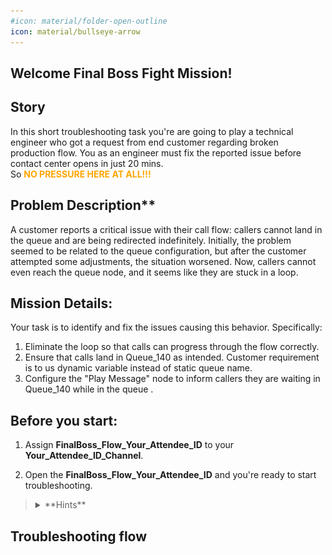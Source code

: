 ```yaml
---
#icon: material/folder-open-outline
icon: material/bullseye-arrow
---
```


## Welcome Final Boss Fight Mission!

## Story
In this short troubleshooting task you're are going to play a technical engineer who got a request from end customer regarding broken production flow. You as an engineer must fix the reported issue before contact center opens in just 20 mins. </br>
So <span style="color: orange;">**NO PRESSURE HERE AT ALL!!!**</span>

## Problem Description** 
A customer reports a critical issue with their call flow: callers cannot land in the queue and are being redirected indefinitely. Initially, the problem seemed to be related to the queue configuration, but after the customer attempted some adjustments, the situation worsened. Now, callers cannot even reach the queue node, and it seems like they are stuck in a loop.


## Mission Details: 
Your task is to identify and fix the issues causing this behavior. Specifically:

1. Eliminate the loop so that calls can progress through the flow correctly.
2. Ensure that calls land in Queue_140 as intended. Customer requirement is to us dynamic variable instead of static queue name.
3. Configure the "Play Message" node to inform callers they are waiting in Queue_140 while in the queue .

## Before you start:

1. Assign **<span class="attendee-id-container">FinalBoss_Flow_<span class="attendee-id-placeholder" data-prefix="FinalBoss_Flow_">Your_Attendee_ID</span><span class="copy" title="Click to copy!"></span></span>** to your **<span class="attendee-id-container"><span class="attendee-id-placeholder" data-suffix="_Channel">Your_Attendee_ID</span>_Channel<span class="copy" title="Click to copy!"></span></span>**.

2. Open the **<span class="attendee-id-container">FinalBoss_Flow_<span class="attendee-id-placeholder" data-prefix="FinalBoss_Flow_">Your_Attendee_ID</span><span class="copy" title="Click to copy!"></span></span>** and you're ready to start troubleshooting.


> <details><summary>**Hints**</summary>
> 
> 1. Use Debug and Analyzer tools to find out the place and cause of the loop.
>
> 2. To find out Test your API resource. **https://674481b1b4e2e04abea27c6e.mockapi.io/flowdesigner/Lab/DynVars?dn=*{DNIS}***<span class="copy-static" data-copy-text="https://74481b1b4e2e04abea27c6e.mockapi.io/flowdesigner/Lab/DynVars?dn=*{DNIS}"><span class="copy" title="Click to copy!"></span></span>
> 
>> - Replace {DNIS} with the provided DNIS number stripping +1
>> 
>> - <span style="color: orange;">[Example:]</span> If your number **+14694096861**, then your GET Query should be ***https://674481b1b4e2e04abea27c6e.mockapi.io/lowdesigner/Lab/DynVars?dn=4694096861***
>>
>> - Open Chrome browser and past your URL. You should get the follwoing result
>> 
>> ![Profiles](../graphics/Lab2/BM2-8-Chrometest.gif)
>> 
>> - Test JSON Path in the following tool [https://jsonpath.com/](https://jsonpath.com/){:target="_blank"}
>> 
>> - Paste your GET URL into the Browser address line and copy the output in square brackets (including brackets)
>>
>> - Open [https://jsonpath.com/](https://jsonpath.com/){:target="_blank"} and paste the copied response into **Inputs** window
>>
>> - In **JSONPath** box copy and paste one of the path expression from **FetchFlowSettings** to verify your results.
>>
>> ![Profiles](../graphics/Lab2/BM2-10-JSONPath.gif)
> </details>

## Troubleshooting flow


<script src='../template_assets/load.js'><script>